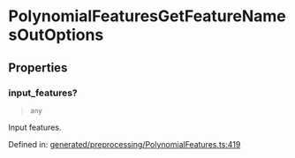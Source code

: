 # PolynomialFeaturesGetFeatureNamesOutOptions

## Properties

### input\_features?

> `any`

Input features.

Defined in:  [generated/preprocessing/PolynomialFeatures.ts:419](https://github.com/transitive-bullshit/scikit-learn-ts/blob/92ab806/packages/sklearn/src/generated/preprocessing/PolynomialFeatures.ts#L419)
